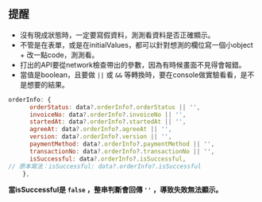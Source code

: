 
## 提醒

- 沒有現成狀態時，一定要寫假資料，測測看資料是否正確顯示。
- 不管是在表單，或是在initialValues，都可以針對想測的欄位寫一個小object + 改一點code，測測看。
- 打出的API要從network檢查帶出的參數，因為有時候畫面不見得會報錯。
- 當值是boolean，且要做 `||` 或 `&&` 等轉換時，要在console做實驗看看，是不是想要的結果。

```jsx
orderInfo: {
      orderStatus: data?.orderInfo?.orderStatus || '',
      invoiceNo: data?.orderInfo?.invoiceNo || '',
      startedAt: data?.orderInfo?.startedAt || '',
      agreeAt: data?.orderInfo?.agreeAt || '',
      version: data?.orderInfo?.version || '',
      paymentMethod: data?.orderInfo?.paymentMethod || '',
      transactionNo: data?.orderInfo?.transactionNo || '',
      isSuccessful: data?.orderInfo?.isSuccessful,
// 原本寫法：isSuccessful: data?.orderInfo?.isSuccessful
    },
```

**當isSuccessful是 `false` ，整串判斷會回傳 `''` ，導致失敗無法顯示。**
